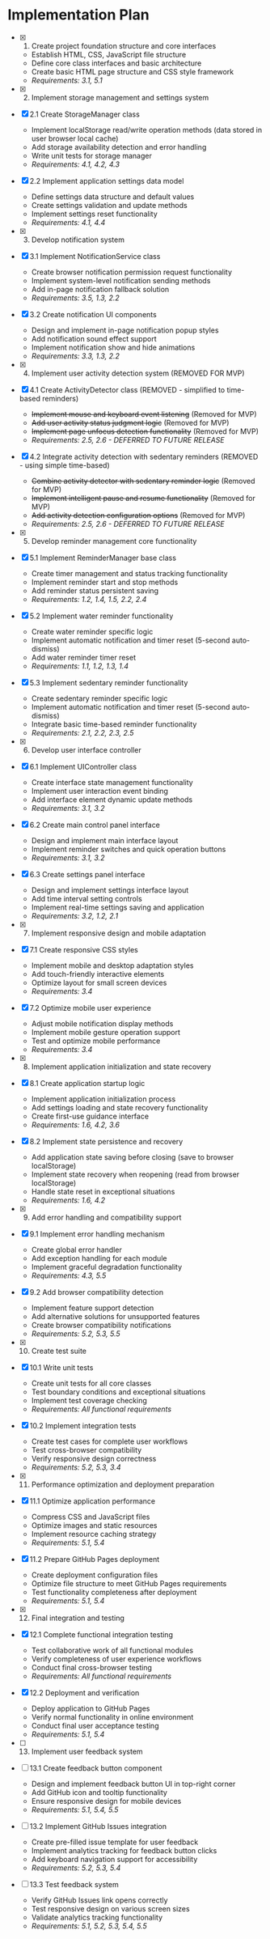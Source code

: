 # Implementation Plan

- [x] 1. Create project foundation structure and core interfaces
  - Establish HTML, CSS, JavaScript file structure
  - Define core class interfaces and basic architecture
  - Create basic HTML page structure and CSS style framework
  - _Requirements: 3.1, 5.1_

- [x] 2. Implement storage management and settings system
- [x] 2.1 Create StorageManager class
  - Implement localStorage read/write operation methods (data stored in user browser local cache)
  - Add storage availability detection and error handling
  - Write unit tests for storage manager
  - _Requirements: 4.1, 4.2, 4.3_

- [x] 2.2 Implement application settings data model
  - Define settings data structure and default values
  - Create settings validation and update methods
  - Implement settings reset functionality
  - _Requirements: 4.1, 4.4_

- [x] 3. Develop notification system
- [x] 3.1 Implement NotificationService class
  - Create browser notification permission request functionality
  - Implement system-level notification sending methods
  - Add in-page notification fallback solution
  - _Requirements: 3.5, 1.3, 2.2_

- [x] 3.2 Create notification UI components
  - Design and implement in-page notification popup styles
  - Add notification sound effect support
  - Implement notification show and hide animations
  - _Requirements: 3.3, 1.3, 2.2_

- [x] 4. Implement user activity detection system (REMOVED FOR MVP)
- [x] 4.1 Create ActivityDetector class (REMOVED - simplified to time-based reminders)
  - ~~Implement mouse and keyboard event listening~~ (Removed for MVP)
  - ~~Add user activity status judgment logic~~ (Removed for MVP)
  - ~~Implement page unfocus detection functionality~~ (Removed for MVP)
  - _Requirements: 2.5, 2.6 - DEFERRED TO FUTURE RELEASE_

- [x] 4.2 Integrate activity detection with sedentary reminders (REMOVED - using simple time-based)
  - ~~Combine activity detector with sedentary reminder logic~~ (Removed for MVP)
  - ~~Implement intelligent pause and resume functionality~~ (Removed for MVP)
  - ~~Add activity detection configuration options~~ (Removed for MVP)
  - _Requirements: 2.5, 2.6 - DEFERRED TO FUTURE RELEASE_

- [x] 5. Develop reminder management core functionality
- [x] 5.1 Implement ReminderManager base class
  - Create timer management and status tracking functionality
  - Implement reminder start and stop methods
  - Add reminder status persistent saving
  - _Requirements: 1.2, 1.4, 1.5, 2.2, 2.4_

- [x] 5.2 Implement water reminder functionality
  - Create water reminder specific logic
  - Implement automatic notification and timer reset (5-second auto-dismiss)
  - Add water reminder timer reset
  - _Requirements: 1.1, 1.2, 1.3, 1.4_

- [x] 5.3 Implement sedentary reminder functionality
  - Create sedentary reminder specific logic
  - Implement automatic notification and timer reset (5-second auto-dismiss)
  - Integrate basic time-based reminder functionality
  - _Requirements: 2.1, 2.2, 2.3, 2.5_

- [x] 6. Develop user interface controller
- [x] 6.1 Implement UIController class
  - Create interface state management functionality
  - Implement user interaction event binding
  - Add interface element dynamic update methods
  - _Requirements: 3.1, 3.2_

- [x] 6.2 Create main control panel interface
  - Design and implement main interface layout
  - Implement reminder switches and quick operation buttons
  - _Requirements: 3.1, 3.2_

- [x] 6.3 Create settings panel interface
  - Design and implement settings interface layout
  - Add time interval setting controls
  - Implement real-time settings saving and application
  - _Requirements: 3.2, 1.2, 2.1_

- [x] 7. Implement responsive design and mobile adaptation
- [x] 7.1 Create responsive CSS styles
  - Implement mobile and desktop adaptation styles
  - Add touch-friendly interactive elements
  - Optimize layout for small screen devices
  - _Requirements: 3.4_

- [x] 7.2 Optimize mobile user experience
  - Adjust mobile notification display methods
  - Implement mobile gesture operation support
  - Test and optimize mobile performance
  - _Requirements: 3.4_

- [x] 8. Implement application initialization and state recovery
- [x] 8.1 Create application startup logic
  - Implement application initialization process
  - Add settings loading and state recovery functionality
  - Create first-use guidance interface
  - _Requirements: 1.6, 4.2, 3.6_

- [x] 8.2 Implement state persistence and recovery
  - Add application state saving before closing (save to browser localStorage)
  - Implement state recovery when reopening (read from browser localStorage)
  - Handle state reset in exceptional situations
  - _Requirements: 1.6, 4.2_

- [x] 9. Add error handling and compatibility support
- [x] 9.1 Implement error handling mechanism
  - Create global error handler
  - Add exception handling for each module
  - Implement graceful degradation functionality
  - _Requirements: 4.3, 5.5_

- [x] 9.2 Add browser compatibility detection
  - Implement feature support detection
  - Add alternative solutions for unsupported features
  - Create browser compatibility notifications
  - _Requirements: 5.2, 5.3, 5.5_

- [x] 10. Create test suite
- [x] 10.1 Write unit tests
  - Create unit tests for all core classes
  - Test boundary conditions and exceptional situations
  - Implement test coverage checking
  - _Requirements: All functional requirements_

- [x] 10.2 Implement integration tests
  - Create test cases for complete user workflows
  - Test cross-browser compatibility
  - Verify responsive design correctness
  - _Requirements: 5.2, 5.3, 3.4_

- [x] 11. Performance optimization and deployment preparation
- [x] 11.1 Optimize application performance
  - Compress CSS and JavaScript files
  - Optimize images and static resources
  - Implement resource caching strategy
  - _Requirements: 5.1, 5.4_

- [x] 11.2 Prepare GitHub Pages deployment
  - Create deployment configuration files
  - Optimize file structure to meet GitHub Pages requirements
  - Test functionality completeness after deployment
  - _Requirements: 5.1, 5.4_

- [x] 12. Final integration and testing
- [x] 12.1 Complete functional integration testing
  - Test collaborative work of all functional modules
  - Verify completeness of user experience workflows
  - Conduct final cross-browser testing
  - _Requirements: All functional requirements_

- [x] 12.2 Deployment and verification
  - Deploy application to GitHub Pages
  - Verify normal functionality in online environment
  - Conduct final user acceptance testing
  - _Requirements: 5.1, 5.4_

- [ ] 13. Implement user feedback system
- [ ] 13.1 Create feedback button component
  - Design and implement feedback button UI in top-right corner
  - Add GitHub icon and tooltip functionality
  - Ensure responsive design for mobile devices
  - _Requirements: 5.1, 5.4, 5.5_

- [ ] 13.2 Implement GitHub Issues integration
  - Create pre-filled issue template for user feedback
  - Implement analytics tracking for feedback button clicks
  - Add keyboard navigation support for accessibility
  - _Requirements: 5.2, 5.3, 5.4_

- [ ] 13.3 Test feedback system
  - Verify GitHub Issues link opens correctly
  - Test responsive design on various screen sizes
  - Validate analytics tracking functionality
  - _Requirements: 5.1, 5.2, 5.3, 5.4, 5.5_